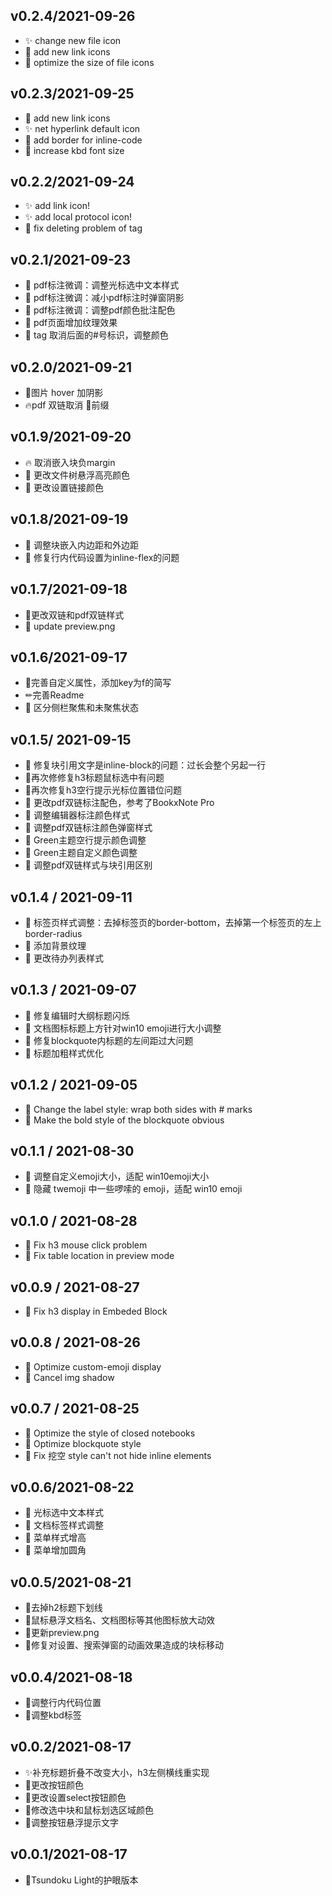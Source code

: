 ## v0.2.4/2021-09-26
* ✨ change new file icon
* 🍱 add new link icons
* 💄 optimize the size of file icons

## v0.2.3/2021-09-25
* 🍱 add new link icons
* ✨ net hyperlink default icon
* 💄 add border for inline-code
* 💄 increase kbd font size

## v0.2.2/2021-09-24

* ✨ add link icon!
* ✨ add local protocol icon!
* 🐛 fix deleting problem of tag 

## v0.2.1/2021-09-23

* 💄 pdf标注微调：调整光标选中文本样式
* 💄 pdf标注微调：减小pdf标注时弹窗阴影
* 💄 pdf标注微调：调整pdf颜色批注配色
* 💄 pdf页面增加纹理效果
* 💄 tag 取消后面的#号标识，调整颜色

## v0.2.0/2021-09-21

* 💄图片 hover 加阴影
* 🔥pdf 双链取消 🔖前缀

## v0.1.9/2021-09-20

* 🔥 取消嵌入块负margin
* 💄 更改文件树悬浮高亮颜色
* 💄 更改设置链接颜色

## v0.1.8/2021-09-19

* 💄 调整块嵌入内边距和外边距
* 🐛 修复行内代码设置为inline-flex的问题

## v0.1.7/2021-09-18

* 💄更改双链和pdf双链样式
* 📸 update preview.png

## v0.1.6/2021-09-17

* 🎨完善自定义属性，添加key为f的简写
* ✏完善Readme
* 🐛 区分侧栏聚焦和未聚焦状态

## v0.1.5/ 2021-09-15

* 🐛 修复块引用文字是inline-block的问题：过长会整个另起一行
* 🐛再次修修复h3标题鼠标选中有问题
* 🐛再次修复h3空行提示光标位置错位问题
* 💄 更改pdf双链标注配色，参考了BookxNote Pro
* 💄 调整编辑器标注颜色样式
* 💄 调整pdf双链标注颜色弹窗样式
* 💄 Green主题空行提示颜色调整
* 💄 Green主题自定义颜色调整
* 💄 调整pdf双链样式与块引用区别

## v0.1.4 / 2021-09-11

* 💄 标签页样式调整：去掉标签页的border-bottom，去掉第一个标签页的左上border-radius
* 💄 添加背景纹理
* 💄 更改待办列表样式

## v0.1.3 / 2021-09-07
* 🐛 修复编辑时大纲标题闪烁
* 💄 文档图标标题上方针对win10 emoji进行大小调整
* 🐛 修复blockquote内标题的左间距过大问题
* 💄 标题加粗样式优化

## v0.1.2 / 2021-09-05

* 💄 Change the label style: wrap both sides with # marks
* 💄 Make the bold style of the blockquote obvious

## v0.1.1 / 2021-08-30

* 💄 调整自定义emoji大小，适配 win10emoji大小
* 💄 隐藏 twemoji 中一些啰嗦的 emoji，适配 win10 emoji

## v0.1.0 / 2021-08-28

* 🐛 Fix h3 mouse click problem
* 🐛 Fix table location in preview mode

## v0.0.9 / 2021-08-27

* 🐛 Fix h3 display in Embeded Block

## v0.0.8 / 2021-08-26

* 💄 Optimize custom-emoji display
* 💄 Cancel img shadow

## v0.0.7 / 2021-08-25

* 💄 Optimize the style of closed notebooks
* 💄 Optimize blockquote style
* 🐛 Fix 挖空 style can't not hide inline elements

## v0.0.6/2021-08-22

* 💄 光标选中文本样式
* 💄 文档标签样式调整
* 💄 菜单样式增高
* 💄 菜单增加圆角

## v0.0.5/2021-08-21

* 💄去掉h2标题下划线
* 💄鼠标悬浮文档名、文档图标等其他图标放大动效
* 📸更新preview.png
* 🐛修复对设置、搜索弹窗的动画效果造成的块标移动

## v0.0.4/2021-08-18

* 💄调整行内代码位置
* 💄调整kbd标签

## v0.0.2/2021-08-17

* ✨补充标题折叠不改变大小，h3左侧横线重实现
* 💄更改按钮颜色
* 💄更改设置select按钮颜色
* 💄修改选中块和鼠标划选区域颜色
* 💄调整按钮悬浮提示文字

## v0.0.1/2021-08-17

* 🎉Tsundoku Light的护眼版本


